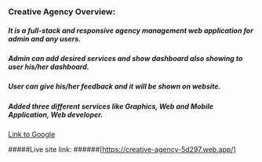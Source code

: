 ### Creative Agency  Overview:
##### It is a full-stack and responsive agency management web application for admin and any users.
##### Admin can add desired services and show dashboard also showing to user his/her dashboard.
##### User can give his/her feedback and it will be shown on website.
##### Added three different services like Graphics, Web and Mobile Application, Web developer.




[Link to Google](https://www.google.com)



#####Live site link:
######[https://creative-agency-5d297.web.app/]

